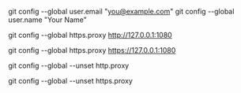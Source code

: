 git config --global user.email "you@example.com"
git config --global user.name "Your Name"

git config --global https.proxy http://127.0.0.1:1080

git config --global https.proxy https://127.0.0.1:1080

git config --global --unset http.proxy

git config --global --unset https.proxy
